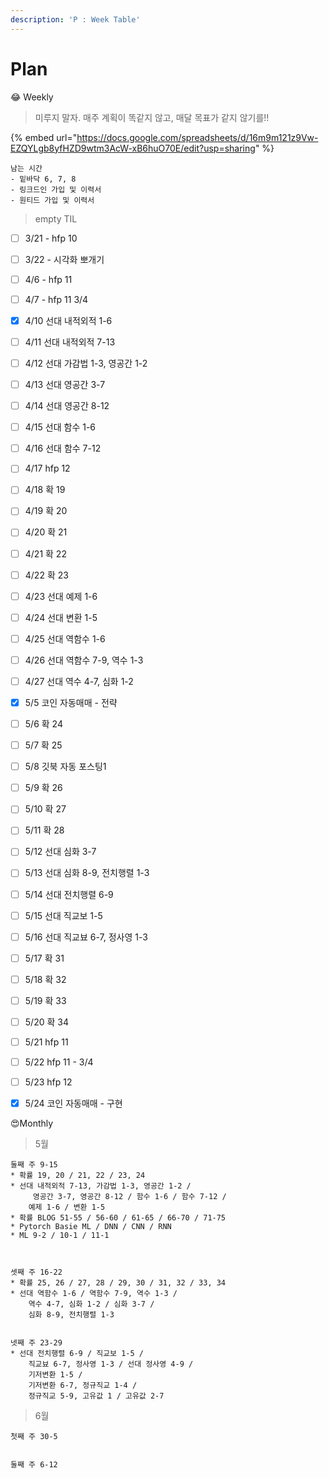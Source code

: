 ```yaml
---
description: 'P : Week Table'
---
```


# Plan

😂 Weekly

> 미루지 말자. 매주 계획이 똑같지 않고, 매달 목표가 같지 않기를!!

{% embed url="https://docs.google.com/spreadsheets/d/16m9m121z9Vw-EZQYLgb8yfHZD9wtm3AcW-xB6huO70E/edit?usp=sharing" %}

```text
남는 시간
- 밑바닥 6, 7, 8
- 링크드인 가입 및 이력서
- 원티드 가입 및 이력서
```



> empty TIL

* [ ] 3/21 - hfp 10
* [ ] 3/22 - 시각화 뽀개기
* [ ] 4/6 - hfp 11
* [ ] 4/7 - hfp 11 3/4
* [x] 4/10 선대 내적외적 1-6
* [ ] 4/11 선대 내적외적 7-13
* [ ] 4/12 선대 가감법 1-3, 영공간 1-2
* [ ] 4/13 선대 영공간 3-7
* [ ] 4/14 선대 영공간 8-12
* [ ] 4/15 선대 함수 1-6
* [ ] 4/16 선대 함수 7-12
* [ ] 4/17 hfp 12
* [ ] 4/18 확 19
* [ ] 4/19 확 20
* [ ] 4/20 확 21
* [ ] 4/21 확 22
* [ ] 4/22 확 23
* [ ] 4/23 선대 예제 1-6
* [ ] 4/24 선대 변환 1-5
* [ ] 4/25 선대 역함수 1-6
* [ ] 4/26 선대 역함수 7-9, 역수 1-3
* [ ] 4/27 선대 역수 4-7, 심화 1-2
* [x] 5/5 코인 자동매매 - 전략
* [ ] 5/6 확 24
* [ ] 5/7 확 25
* [ ] 5/8 깃북 자동 포스팅1
* [ ] 5/9 확 26
* [ ] 5/10 확 27
* [ ] 5/11 확 28
* [ ] 5/12 선대 심화 3-7
* [ ] 5/13 선대 심화 8-9, 전치행렬 1-3
* [ ] 5/14 선대 전치행렬 6-9
* [ ] 5/15 선대 직교보 1-5
* [ ] 5/16 선대 직교뵤 6-7, 정사영 1-3
* [ ] 5/17 확 31
* [ ] 5/18 확 32
* [ ] 5/19 확 33
* [ ] 5/20 확 34
* [ ] 5/21 hfp 11
* [ ] 5/22 hfp 11 - 3/4
* [ ] 5/23 hfp 12
* [x] 5/24 코인 자동매매 - 구현



😍Monthly

> 5월

```text
둘째 주 9-15
* 확률 19, 20 / 21, 22 / 23, 24
* 선대 내적외적 7-13, 가감법 1-3, 영공간 1-2 /
     영공간 3-7, 영공간 8-12 / 함수 1-6 / 함수 7-12 /
    예제 1-6 / 변환 1-5
* 확률 BLOG 51-55 / 56-60 / 61-65 / 66-70 / 71-75
* Pytorch Basie ML / DNN / CNN / RNN
* ML 9-2 / 10-1 / 11-1



셋째 주 16-22
* 확률 25, 26 / 27, 28 / 29, 30 / 31, 32 / 33, 34
* 선대 역함수 1-6 / 역함수 7-9, 역수 1-3 / 
    역수 4-7, 심화 1-2 / 심화 3-7 /
    심화 8-9, 전치행렬 1-3


넷째 주 23-29
* 선대 전치행렬 6-9 / 직교보 1-5 /
    직교뵤 6-7, 정사영 1-3 / 선대 정사영 4-9 /
    기저변환 1-5 /
    기저변환 6-7, 정규직교 1-4 /
    정규직교 5-9, 고유값 1 / 고유값 2-7
```



> 6월

```text
첫째 주 30-5


둘째 주 6-12
```

